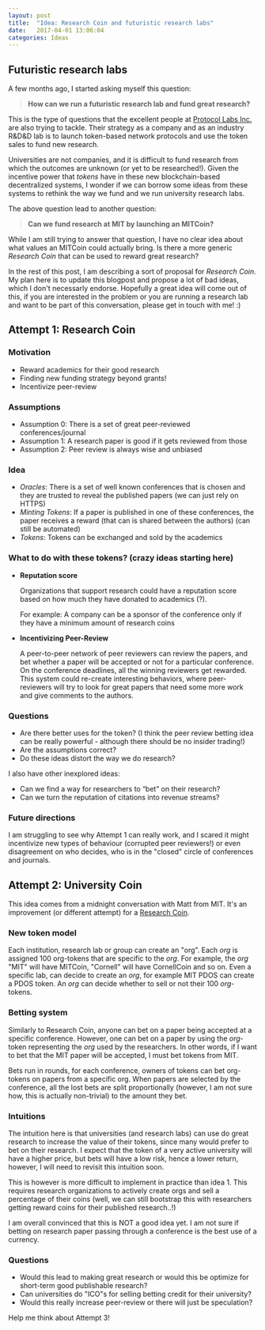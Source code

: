 ```yaml
---
layout: post
title:  "Idea: Research Coin and futuristic research labs"
date:   2017-04-01 13:06:04
categories: Ideas
---
```


## Futuristic research labs

A few months ago, I started asking myself this question:

> **How can we run a futuristic research lab and fund great research?**

This is the type of questions that the excellent people at [Protocol Labs Inc.](https://protocol.ai) are also trying to tackle. Their strategy as a company and as an industry R&D&D lab is to launch token-based network protocols and use the token sales to fund new research.

Universities are not companies, and it is difficult to fund research from which the outcomes are unknown (or yet to be researched!). Given the incentive power that *tokens* have in these new blockchain-based decentralized systems, I  wonder if we can borrow some ideas from these systems to rethink the way we fund and we run university research labs.

The above question lead to another question:

> **Can we fund research at MIT by launching an MITCoin?**

While I am still trying to answer that question, I have no clear idea about what values an MITCoin could actually bring. Is there a more generic *Research Coin* that can be used to reward great research?

In the rest of this post, I am describing a sort of proposal for *Research Coin*.
My plan here is to update this blogpost and propose a lot of bad ideas, which I don't necessarly endorse. Hopefully a great idea will come out of this, if you are interested in the problem or you are running a research lab and want to be part of this conversation, please get in touch with me! :)

## Attempt 1: Research Coin

### Motivation
- Reward academics for their good research
- Finding new funding strategy beyond grants!
- Incentivize peer-review

### Assumptions
- Assumption 0: There is a set of great peer-reviewed conferences/journal
- Assumption 1: A research paper is good if it gets reviewed from those
- Assumption 2: Peer review is always wise and unbiased

### Idea
- *Oracles*: There is a set of well known conferences that is chosen and they are trusted to reveal the published papers (we can just rely on HTTPS)
- *Minting Tokens*: If a paper is published in one of these conferences, the paper receives a reward (that can is shared between the authors) (can still be automated)
- *Tokens*: Tokens can be exchanged and sold by the academics

### What to do with these tokens? (crazy ideas starting here)

- **Reputation score**

  Organizations that support research could have a reputation score based on how much they have donated to academics (?).

  For example: A company can be a sponsor of the conference only if they have a minimum amount of research coins
- **Incentivizing Peer-Review**

  A peer-to-peer network of peer reviewers can review the papers, and bet whether a paper will be accepted or not for a particular conference. On the conference deadlines, all the winning reviewers get rewarded. This system could re-create interesting behaviors, where peer-reviewers will try to look for great papers that need some more work and give comments to the authors.

### Questions

- Are there better uses for the token? (I think the peer review betting idea can be really powerful - although there should be no insider trading!)
- Are the assumptions correct?
- Do these ideas distort the way we do research?

I also have other inexplored ideas:

- Can we find a way for researchers to “bet” on their research?
- Can we turn the reputation of citations into revenue streams?

### Future directions

I am struggling to see why Attempt 1 can really work, and I scared it might incentivize new types of behaviour (corrupted peer reviewers!) or even disagreement on who decides, who is in the "closed" circle of conferences and journals.

## Attempt 2: University Coin

This idea comes from a midnight conversation with Matt from MIT.
It's an improvement (or different attempt) for a [Research Coin](http://nicola.io/research-coin/2017).

### New token model

Each institution, research lab or group can create an "org".
Each *org* is assigned 100 org-tokens that are specific to the *org*. For example, the *org* "MIT" will have MITCoin, "Cornell" will have CornellCoin and so on. Even a specific lab, can decide to create an *org*, for example MIT PDOS can create a PDOS token. An *org* can decide whether to sell or not their 100 *org*-tokens.

### Betting system

Similarly to Research Coin, anyone can bet on a paper being accepted at a specific conference. However, one can bet on a paper by using the *org*-token representing the *org* used by the researchers. In other words, if I want to bet that the MIT paper will be accepted, I must bet tokens from MIT.

Bets run in rounds, for each conference, owners of tokens can bet org-tokens on papers from a specific org. When papers are selected by the conference, all the lost bets are split proportionally (however, I am not sure how, this is actually non-trivial) to the amount they bet.

### Intuitions

The intuition here is that universities (and research labs) can use do great research to increase the value of their tokens, since many would prefer to bet on their research. I expect that the token of a very active university will have a higher price, but bets will have a low risk, hence a lower return, however, I will need to revisit this intuition soon.

This is however is more difficult to implement in practice than idea 1. This requires research organizations to actively create orgs and sell a percentage of their coins (well, we can still bootstrap this with researchers getting reward coins for their published research..!)

I am overall convinced that this is NOT a good idea yet. I am not sure if betting on research paper passing through a conference is the best use of a currency.

### Questions
- Would this lead to making great research or would this be optimize for short-term good publishable research?
- Can universities do "ICO"s for selling betting credit for their university?
- Would this really increase peer-review or there will just be speculation?

Help me think about Attempt 3!

<!-- ## Action points
- Creating a system uses conference webpages or google scholar as trusted oracle should be easy
- We could create a research coin based on ETH in a very simple way -->
